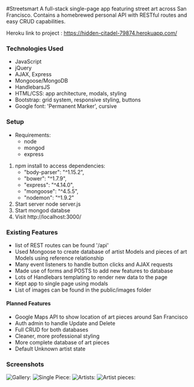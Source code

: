#Streetsmart
A full-stack single-page app featuring street art across San Francisco. Contains a homebrewed personal API with RESTful routes and easy CRUD capabilities.

Heroku link to project : <https://hidden-citadel-79874.herokuapp.com/>

### Technologies Used
* JavaScript
* jQuery
* AJAX, Express
* Mongoose/MongoDB
* HandlebarsJS
* HTML/CSS: app architecture, modals, styling
* Bootstrap: grid system, responsive styling, buttons
* Google font: 'Permanent Marker', cursive

### Setup
* Requirements:
    - node
    - mongod
    - express
1. npm install to access dependencies:
    * "body-parser": "^1.15.2",
    * "bower": "^1.7.9",
    * "express": "^4.14.0",
    * "mongoose": "^4.5.5",
    * "nodemon": "^1.9.2"
2. Start server node server.js
3. Start mongod databse
4. Visit http://localhost:3000/

### Existing Features
+ list of REST routes can be found '/api'
+ Used Mongoose to create database of artist Models and pieces of art Models using reference relationship
+ Many event listeners to handle button clicks and AJAX requests
+ Made use of forms and POSTS to add new features to database
+ Lots of Handlebars templating to render new data to the page
+ Kept app to single page using modals
+ List of images can be found in the public/images folder

#### Planned Features
- Google Maps API to show location of art pieces around San Francisco
- Auth admin to handle Update and Delete
- Full CRUD for both databases
- Cleaner, more professional styling
- More complete database of art pieces
- Default Unknown artist state

### Screenshots

![Gallery:](http://i.imgur.com/z683T9C.png "Gallery")
![Single Piece:](http://i.imgur.com/BaKeqqu.png "Single Piece Modal")
![Artists:](http://i.imgur.com/M6ajuFr.png "Artists")
![Artist pieces:](http://i.imgur.com/fhdHbL9.png "Artist Pieces")
